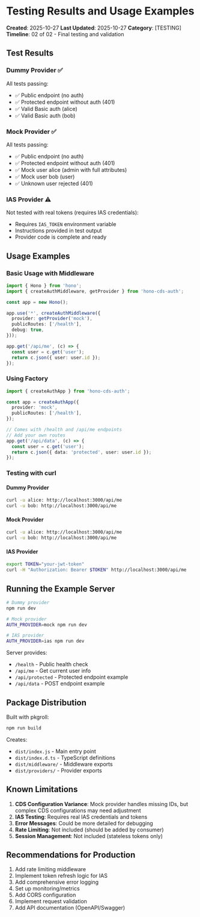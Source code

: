 # Testing Results and Usage Examples

**Created**: 2025-10-27
**Last Updated**: 2025-10-27
**Category**: [TESTING]
**Timeline**: 02 of 02 - Final testing and validation

## Test Results

### Dummy Provider ✅
All tests passing:
- ✅ Public endpoint (no auth)
- ✅ Protected endpoint without auth (401)
- ✅ Valid Basic auth (alice)
- ✅ Valid Basic auth (bob)

### Mock Provider ✅
All tests passing:
- ✅ Public endpoint (no auth)
- ✅ Protected endpoint without auth (401)
- ✅ Mock user alice (admin with full attributes)
- ✅ Mock user bob (user)
- ✅ Unknown user rejected (401)

### IAS Provider ⚠️
Not tested with real tokens (requires IAS credentials):
- Requires `IAS_TOKEN` environment variable
- Instructions provided in test output
- Provider code is complete and ready

## Usage Examples

### Basic Usage with Middleware
```typescript
import { Hono } from 'hono';
import { createAuthMiddleware, getProvider } from 'hono-cds-auth';

const app = new Hono();

app.use('*', createAuthMiddleware({
  provider: getProvider('mock'),
  publicRoutes: ['/health'],
  debug: true,
}));

app.get('/api/me', (c) => {
  const user = c.get('user');
  return c.json({ user: user.id });
});
```

### Using Factory
```typescript
import { createAuthApp } from 'hono-cds-auth';

const app = createAuthApp({
  provider: 'mock',
  publicRoutes: ['/health'],
});

// Comes with /health and /api/me endpoints
// Add your own routes
app.get('/api/data', (c) => {
  const user = c.get('user');
  return c.json({ data: 'protected', user: user.id });
});
```

### Testing with curl

#### Dummy Provider
```bash
curl -u alice: http://localhost:3000/api/me
curl -u bob: http://localhost:3000/api/me
```

#### Mock Provider
```bash
curl -u alice: http://localhost:3000/api/me
curl -u bob: http://localhost:3000/api/me
```

#### IAS Provider
```bash
export TOKEN="your-jwt-token"
curl -H "Authorization: Bearer $TOKEN" http://localhost:3000/api/me
```

## Running the Example Server

```bash
# Dummy provider
npm run dev

# Mock provider  
AUTH_PROVIDER=mock npm run dev

# IAS provider
AUTH_PROVIDER=ias npm run dev
```

Server provides:
- `/health` - Public health check
- `/api/me` - Get current user info
- `/api/protected` - Protected endpoint example
- `/api/data` - POST endpoint example

## Package Distribution

Built with pkgroll:
```bash
npm run build
```

Creates:
- `dist/index.js` - Main entry point
- `dist/index.d.ts` - TypeScript definitions
- `dist/middleware/` - Middleware exports
- `dist/providers/` - Provider exports

## Known Limitations

1. **CDS Configuration Variance**: Mock provider handles missing IDs, but complex CDS configurations may need adjustment
2. **IAS Testing**: Requires real IAS credentials and tokens
3. **Error Messages**: Could be more detailed for debugging
4. **Rate Limiting**: Not included (should be added by consumer)
5. **Session Management**: Not included (stateless tokens only)

## Recommendations for Production

1. Add rate limiting middleware
2. Implement token refresh logic for IAS
3. Add comprehensive error logging
4. Set up monitoring/metrics
5. Add CORS configuration
6. Implement request validation
7. Add API documentation (OpenAPI/Swagger)
